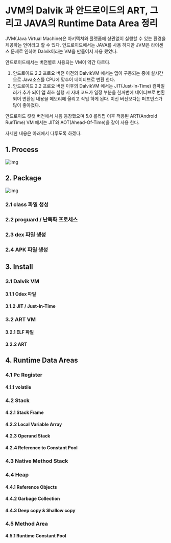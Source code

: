 # JVM의 Dalvik 과 안드로이드의 ART, 그리고 JAVA의 Runtime Data Area 정리

JVM(Java Virtual Machine)은 아키텍쳐와 플랫폼에 상관없이 실행할 수 있는 환경을 제공하는 언어라고 할 수 있다. 안드로이드에서는 JAVA를 사용 하지만 JVM은 라이센스 문제로 인하여 Dalvik이라는 VM을 만들어서 사용 했었다. 

안드로이드에서는 버전별로 사용되는 VM이 약간 다르다. 
 
  1. 안드로이드 2.2 프로요 버전 이전의 DalvikVM 에서는 앱이 구동되는 중에 실시간으로 Java소스를 CPU에 맞추어 네이티브로 변환 한다.
  2. 안드로이드 2.2 프로요 버전 이후의 DalvikVM 에서는 JIT(Just-In-Time) 컴파일러가 추가 되어 앱 최초 실행 시 자바 코드가 일정 부분을 한꺼번에 네이티브로 변환되어 변환된 내용을 메모리에 올리고 작업 하게 된다. 이전 버전보다는 퍼포먼스가 많이 좋아졌다. 

안드로이드 킷캣 버전에서 처음 등장했으며 5.0 롤리팝 이후 적용된 ART(Android RunTime) VM 에서는 JIT와 AOT(Ahead-Of-Time)을 같이 사용 한다.   
 
자세한 내용은 아래에서 다루도록 하겠다. 

## 1. Process    

![img](https://github.com/ksu3101/TIL/blob/master/Android/images/jvm_dalvik_art_rda.png)

## 2. Package

![img](https://github.com/ksu3101/TIL/blob/master/Android/images/jvm_package.png)

### 2.1 class 파일 생성

### 2.2 proguard / 난독화 프로세스

### 2.3 dex 파일 생성

### 2.4  APK 파일 생성


## 3. Install

### 3.1  Dalvik VM

#### 3.1.1 Odex 파일 

#### 3.1.2 JIT / Just-In-Time

### 3.2 ART VM

#### 3.2.1 ELF 파일

#### 3.2.2 ART


## 4. Runtime Data Areas

### 4.1 Pc Register

#### 4.1.1 volatile 

### 4.2 Stack

#### 4.2.1 Stack Frame 

#### 4.2.2 Local Variable Array

#### 4.2.3 Operand Stack

#### 4.2.4 Reference to Constant Pool

### 4.3 Native Method Stack 

### 4.4 Heap 

#### 4.4.1 Reference Objects

#### 4.4.2 Garbage Collection

#### 4.4.3 Deep copy & Shallow copy 

### 4.5 Method Area

#### 4.5.1 Runtime Constant Pool 




